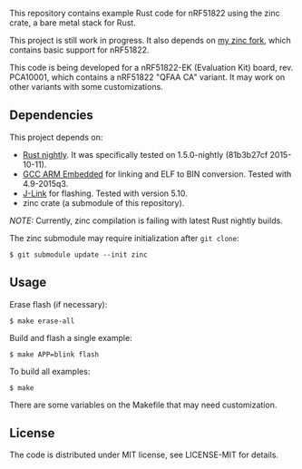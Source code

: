 This repository contains example Rust code for nRF51822 using the zinc crate, a
bare metal stack for Rust.

This project is still work in progress. It also depends on [my zinc
fork](https://github.com/lizardo/zinc), which contains basic support for
nRF51822.

This code is being developed for a nRF51822-EK (Evaluation Kit) board, rev.
PCA10001, which contains a nRF51822 "QFAA CA" variant. It may work on other
variants with some customizations.

## Dependencies

This project depends on:

* [Rust nightly](https://www.rust-lang.org/downloads.html). It was specifically
  tested on 1.5.0-nightly (81b3b27cf 2015-10-11).
* [GCC ARM Embedded](https://launchpad.net/gcc-arm-embedded/+download) for
  linking and ELF to BIN conversion. Tested with 4.9-2015q3.
* [J-Link](https://www.segger.com/jlink-software.html) for flashing. Tested
  with version 5.10.
* zinc crate (a submodule of this repository).

*NOTE:* Currently, zinc compilation is failing with latest Rust nightly builds.

The zinc submodule may require initialization after `git clone`:

```
$ git submodule update --init zinc
```

## Usage

Erase flash (if necessary):

```
$ make erase-all
```

Build and flash a single example:

```
$ make APP=blink flash
```

To build all examples:

```
$ make
```

There are some variables on the Makefile that may need customization.

## License

The code is distributed under MIT license, see LICENSE-MIT for details.
